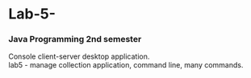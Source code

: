 # Lab-5-
<h3>Java Programming 2nd semester</h3>

Console client-server desktop application.  <br>
lab5 - manage collection application, command line, many commands.  <br>
